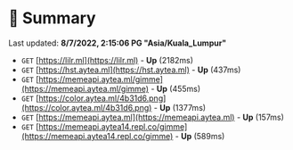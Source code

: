 # 📖 Summary
Last updated: **8/7/2022, 2:15:06 PG "Asia/Kuala_Lumpur"**

- `GET` [https://lilr.ml](https://lilr.ml) - **Up** (2182ms)
- `GET` [https://hst.aytea.ml](https://hst.aytea.ml) - **Up** (437ms)
- `GET` [https://memeapi.aytea.ml/gimme](https://memeapi.aytea.ml/gimme) - **Up** (455ms)
- `GET` [https://color.aytea.ml/4b31d6.png](https://color.aytea.ml/4b31d6.png) - **Up** (1377ms)
- `GET` [https://memeapi.aytea.ml](https://memeapi.aytea.ml) - **Up** (157ms)
- `GET` [https://memeapi.aytea14.repl.co/gimme](https://memeapi.aytea14.repl.co/gimme) - **Up** (589ms)
